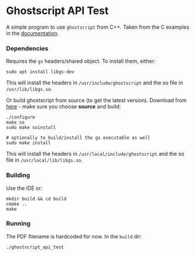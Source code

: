 # Ghostscript API Test

A simple program to use `ghostscript` from C++. Taken from the C examples in the [documentation](https://ghostscript.com/docs/9.55.0/API.htm#Example_usage).

### Dependencies
Requires the `gs` headers/shared object. To install them, either:

    sudo apt install libgs-dev

This will install the headers in `/usr/include/ghostscript` and the so file in `/usr/lib/libgs.so`.

Or build ghostscript from source (to get the latest version). Download from [here](https://ghostscript.com/releases/gsdnld.html) - make sure you choose __source__ and build:

    ./configure
    make so
    sudo make soinstall

    # optionally to build/install the gs executable as well
    sudo make install

This will install the headers in `/usr/local/include/ghostscript` and the so file in `/usr/local/lib/libgs.so`.

### Building
Use the IDE or:

    mkdir build && cd build
    cmake ..
    make

### Running
The PDF filename is hardcoded for now. In the `build` dir:

    ./ghostscript_api_test